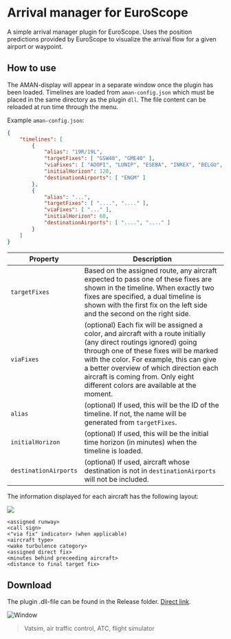 # Arrival manager for EuroScope 
A simple arrival manager plugin for EuroScope. Uses the position predictions provided by EuroScope to visualize the arrival flow for a given airport or waypoint.

## How to use
The AMAN-display will appear in a separate window once the plugin has been loaded. Timelines are loaded from `aman-config.json` which must be placed in the same directory as the plugin `dll`. The file content can be reloaded at run time through the menu. 

Example `aman-config.json`:

```json
{
    "timelines": [
        {
            "alias": "19R/19L",
            "targetFixes": [ "GSW40", "GME40" ],
            "viaFixes": [ "ADOPI", "LUNIP", "ESEBA", "INREX", "BELGU", "RIPAM" ],
            "initialHorizon": 120,
            "destinationAirports": [ "ENGM" ]
        },
        {
            "alias": "...",
            "targetFixes": [ "....", "...." ],
            "viaFixes": [ "..." ],
            "initialHorizon": 60,
            "destinationAirports": [ "....", "...." ]
        }
    ]
}
```

| Property         | Description
|------------------|---------------
| `targetFixes`    | Based on the assigned route, any aircraft expected to pass one of these fixes are shown in the timeline. When exactly two fixes are specified, a dual timeline is shown with the first fix on the left side and the second on the right side.
| `viaFixes`       | (optional) Each fix will be assigned a color, and aircraft with a route initially (any direct routings ignored) going through one of these fixes will be marked with the color. For example, this can give a better overview of which direction each aircraft is coming from. Only eight different colors are available at the moment.
| `alias`          | (optional) If used, this will be the ID of the timeline. If not, the name will be generated from `targetFixes`.
| `initialHorizon` | (optional) If used, this will be the initial time horizon (in minutes) when the timeline is loaded.
| `destinationAirports` | (optional) If used, aircraft whose destination is not in `destinationAirports` will not be included.

The information displayed for each aircraft has the following layout:

![](https://i.gyazo.com/76f58bf5317288c11fdf2580356c913b.png)

```
<assigned runway>
<call sign>
<"via fix" indicator> (when applicable)
<aircraft type>
<wake turbulence category>
<assigned direct fix>
<minutes behind preceeding aircraft>
<distance to final target fix>
```

## Download

The plugin .dll-file can be found in the Release folder. [Direct link](https://github.com/EvenAR/euroscope-aman/raw/master/Release/Aman.dll).

![Window](https://i.gyazo.com/52cf2fbc1d6eb48f4a77b71784e7c61f.png)


> Vatsim, air traffic control, ATC, flight simulator
